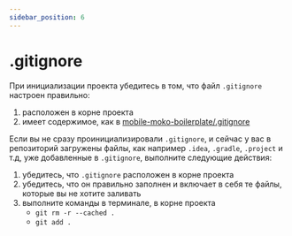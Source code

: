 ```yaml
---
sidebar_position: 6
---
```


# .gitignore

При инициализации проекта убедитесь в том, что файл `.gitignore` настроен правильно: 
1. расположен в корне проекта
1. имеет содержимое, как в [mobile-moko-boilerplate/.gitignore](https://gitlab.icerockdev.com/scl/boilerplate/mobile-moko-boilerplate/-/blob/master/.gitignore)

Если вы не сразу проинициализировали `.gitignore`, и сейчас у вас в репозиторий загружены файлы, как например `.idea`, `.gradle`, `.project` и т.д, уже добавленные в `.gitignore`, выполните следующие действия:
1. убедитесь, что `.gitignore` расположен в корне проекта
1. убедитесь, что он правильно заполнен и включает в себя те файлы, которые вы не хотите заливать
1. выполните команды в терминале, в корне проекта
    - `git rm -r --cached .`
    - `git add .`
